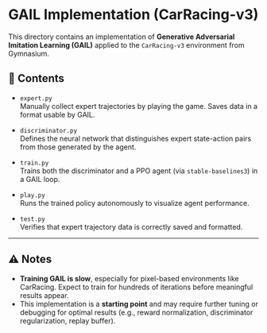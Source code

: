 # GAIL Implementation (CarRacing-v3)

This directory contains an implementation of **Generative Adversarial Imitation Learning (GAIL)** applied to the `CarRacing-v3` environment from Gymnasium.

## 📁 Contents

- `expert.py`  
  Manually collect expert trajectories by playing the game. Saves data in a format usable by GAIL.

- `discriminator.py`  
  Defines the neural network that distinguishes expert state-action pairs from those generated by the agent.

- `train.py`  
  Trains both the discriminator and a PPO agent (via `stable-baselines3`) in a GAIL loop.

- `play.py`  
  Runs the trained policy autonomously to visualize agent performance.

- `test.py`  
  Verifies that expert trajectory data is correctly saved and formatted.

---

## ⚠️ Notes

- **Training GAIL is slow**, especially for pixel-based environments like CarRacing. Expect to train for hundreds of iterations before meaningful results appear.
- This implementation is a **starting point** and may require further tuning or debugging for optimal results (e.g., reward normalization, discriminator regularization, replay buffer).
